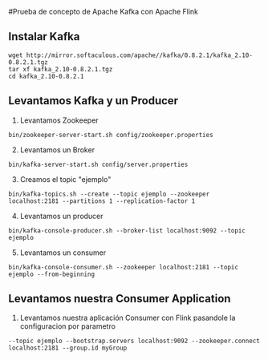 #Prueba de concepto de Apache Kafka con Apache Flink

## Instalar Kafka

```sbtshell
wget http://mirror.softaculous.com/apache//kafka/0.8.2.1/kafka_2.10-0.8.2.1.tgz
tar xf kafka_2.10-0.8.2.1.tgz
cd kafka_2.10-0.8.2.1
```

## Levantamos Kafka y un Producer

1. Levantamos Zookeeper

```sbtshell
bin/zookeeper-server-start.sh config/zookeeper.properties
```

2. Levantamos un Broker

```sbtshell
bin/kafka-server-start.sh config/server.properties
```

3. Creamos el topic "ejemplo"

```sbtshell
bin/kafka-topics.sh --create --topic ejemplo --zookeeper localhost:2181 --partitions 1 --replication-factor 1
```

4. Levantamos un producer

```sbtshell
bin/kafka-console-producer.sh --broker-list localhost:9092 --topic ejemplo
```

5. Levantamos un consumer 

```sbtshell
bin/kafka-console-consumer.sh --zookeeper localhost:2181 --topic ejemplo --from-beginning
```

## Levantamos nuestra Consumer Application

1. Levantamos nuestra aplicación Consumer con Flink pasandole la configuracion por parametro

```sbtshell
--topic ejemplo --bootstrap.servers localhost:9092 --zookeeper.connect localhost:2181 --group.id myGroup
```